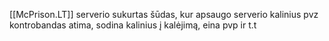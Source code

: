 [[McPrison.LT]] serverio sukurtas šūdas, kur apsaugo serverio kalinius pvz kontrobandas atima, sodina kalinius į kalėjimą, eina pvp ir t.t